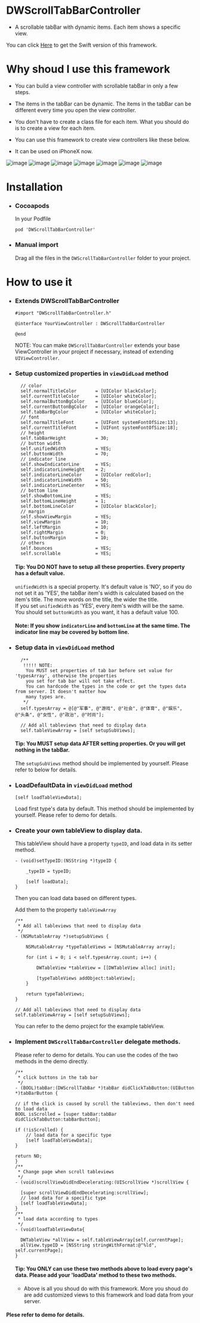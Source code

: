 # DWScrollTabBarController

- A scrollable tabBar with dynamic items. Each item shows a specific view.

You can click [Here](https://github.com/iwufan/DJTabBarController) to get the Swift version of this framework.

# Why shoud I use this framework
- You can build a view controller with scrollable tabBar in only a few steps.<br>
- The items in the tabBar can be dynamic. The items in the tabBar can be different every time you open the view controller. <br>
- You don't have to create a class file for each item. What you should do is to create a view for each item.<br>

- You can use this framework to create view controllers like these below.

- It can be used on iPhoneX now.

![image](https://github.com/iwufan/Resources/blob/master/Images/DWScrollTabBarController/example1.gif)
![image](https://github.com/iwufan/Resources/blob/master/Images/DWScrollTabBarController/example2.gif)
![image](https://github.com/iwufan/Resources/blob/master/Images/DWScrollTabBarController/example3.gif)
![image](https://github.com/iwufan/Resources/blob/master/Images/DWScrollTabBarController/example4.gif)
![image](https://github.com/iwufan/Resources/blob/master/Images/DWScrollTabBarController/example5.gif)
![image](https://github.com/iwufan/Resources/blob/master/Images/DWScrollTabBarController/example6.gif)
![image](https://github.com/iwufan/Resources/blob/master/Images/DWScrollTabBarController/example7.gif)

# Installation
- ### Cocoapods

  In your Podfile
  
  `pod 'DWScrollTabBarController'`
  
- ### Manual import<br>

  Drag all the files in the `DWScrollTabBarController` folder to your project.

# How to use it
- ### Extends DWScrollTabBarController <br>
  ```
  #import "DWScrollTabBarController.h"

  @interface YourViewController : DWScrollTabBarController

  @end
  ```
  NOTE: You can make `DWScrollTabBarController` extends your base ViewController in your project if necessary, instead of extending `UIViewController`.
  
- ### Setup customized properties in `viewDidLoad` method
  ```
    // color
    self.normalTitleColor       = [UIColor blackColor];
    self.currentTitleColor      = [UIColor whiteColor];
    self.normalButtonBgColor    = [UIColor blueColor];
    self.currentButtonBgColor   = [UIColor orangeColor];
    self.tabBarBgColor          = [UIColor whiteColor];
    // font
    self.normalTitleFont        = [UIFont systemFontOfSize:13];
    self.currentTitleFont       = [UIFont systemFontOfSize:18];
    // height
    self.tabBarHeight           = 30;
    // button width
    self.unifiedWidth           = YES;
    self.buttonWidth            = 70;
    // indicator line
    self.showIndicatorLine      = YES;
    self.indicatorLineHeight    = 2;
    self.indicatorLineColor     = [UIColor redColor];
    self.indicatorLineWidth     = 50;
    self.indicatorLineCenter    = YES;
    // bottom line
    self.showBottomLine         = YES;
    self.bottomLineHeight       = 1;
    self.bottomLineColor        = [UIColor blackColor];
    // margin
    self.showViewMargin         = YES;
    self.viewMargin             = 10;
    self.leftMargin             = 10;
    self.rightMargin            = 0;
    self.buttonMargin           = 10;
    // others
    self.bounces                = YES;
    self.scrollable             = YES;
  ```
  #### Tip: You DO NOT have to setup all these properties. Every property has a default value.
    `unifiedWidth` is a special property. It's default value is 'NO', so if you do not set it as 'YES', the tabBar item's width is calculated based on the item's title. The more words on the title, the wider the title.<br>
  If you set `unifiedWidth` as 'YES', every item's width will be the same. You should set `buttonWidth` as you want, it has a default value 100. 
  #### Note: If you show `indicatorLine` and `bottomLine` at the same time. The indicator line may be covered by bottom line.
- ### Setup data in `viewDidLoad` method
  ```
    /**
     !!!!! NOTE:
      You MUST set properties of tab bar before set value for 'typesArray', otherwise the properties
      you set for tab bar will not take effect.
      You can hardcode the types in the code or get the types data from server. It doesn't matter how
      many types are.
     */
    self.typesArray = @[@"军事", @"游戏", @"社会", @"体育", @"娱乐", @"头条", @"女性", @"政治", @"时尚"];
    
    // Add all tableviews that need to display data
    self.tableViewArray = [self setupSubViews];
  ```
  #### Tip: You MUST setup data AFTER setting properties. Or you will get nothing in the tabBar.
  The `setupSubViews` method should be implemented by yourself. Please refer to below for details.
- ### LoadDefaultData in `viewDidLoad` method
  ```
  [self loadTableViewData];
  ```
  Load first type's data by default.
  This method should be implemented by yourself. Please refer to demo for details.
- ### Create your own tableView to display data.
  This tableView should have a property `typeID`, and load data in its setter method.
  ```
  - (void)setTypeID:(NSString *)typeID {
    
      _typeID = typeID;

      [self loadData];
  }
  ```
  Then you can load data based on different types.
 
  Add them to the property `tableViewArray`
  ```
  /**
   * Add all tableviews that need to display data
   */
  - (NSMutableArray *)setupSubViews {

      NSMutableArray *typeTableViews = [NSMutableArray array];

      for (int i = 0; i < self.typesArray.count; i++) {

          DWTableView *tableView = [[DWTableView alloc] init];

          [typeTableViews addObject:tableView];
      }

      return typeTableViews;
  }
  ```
  ```
  // Add all tableviews that need to display data
  self.tableViewArray = [self setupSubViews];
  ```
  You can refer to the demo project for the example tableView.
  
- ### Implement `DWScrollTabBarController` delegate methods. 
    Please refer to demo for details. You can use the codes of the two methods in the demo directly.
    ```
    /**
     * click buttons in the tab bar
     */
    - (BOOL)tabBar:(DWScrollTabBar *)tabBar didClickTabButton:(UIButton *)tabBarButton {
    
    // if the click is caused by scroll the tableviews, then don't need to load data
    BOOL isScrolled = [super tabBar:tabBar didClickTabButton:tabBarButton];
    
    if (!isScrolled) {
        // load data for a specific type
        [self loadTableViewData];
    }
    
    return NO;
    }
    /**
     * Change page when scroll tableviews
     */
    - (void)scrollViewDidEndDecelerating:(UIScrollView *)scrollView {
    
      [super scrollViewDidEndDecelerating:scrollView];
      // load data for a specific type
      [self loadTableViewData];
    }
    /**
     * load data according to types
     */
    - (void)loadTableViewData{
    
      DWTableView *allView = self.tableViewArray[self.currentPage];
      allView.typeID = [NSString stringWithFormat:@"%ld", self.currentPage];
    }
    ```
  #### Tip: You ONLY can use these two methods above to load every page's data. Please add your 'loadData' method to these two methods.
  - Above is all you shoud do with this framework. More you shoud do are add customized views to this framework and load data from your server. <br>
#### Plese refer to demo for details.
